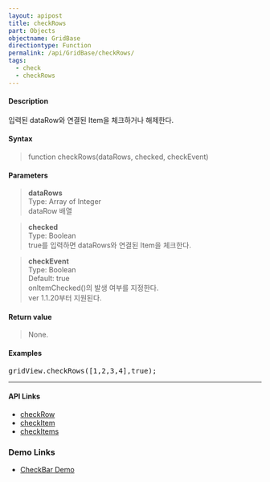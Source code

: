 ```yaml
---
layout: apipost
title: checkRows
part: Objects
objectname: GridBase
directiontype: Function
permalink: /api/GridBase/checkRows/
tags:
  - check
  - checkRows
---
```



#### Description

 입력된 dataRow와 연결된 Item을 체크하거나 해제한다.  

#### Syntax

> function checkRows(dataRows, checked, checkEvent)  

#### Parameters

> **dataRows**  
> Type: Array of Integer  
> dataRow 배열  

> **checked**  
> Type: Boolean  
> true를 입력하면 dataRows와 연결된 Item을 체크한다.  

> **checkEvent**  
> Type: Boolean  
> Default: true  
> onItemChecked()의 발생 여부를 지정한다.  
> ver 1.1.20부터 지원된다.   

#### Return value

> None.  

#### Examples 

<pre class="prettyprint">
gridView.checkRows([1,2,3,4],true);
</pre>

---

#### API Links

* [checkRow](/api/GridBase/checkRow)
* [checkItem](/api/GridBase/checkItem)
* [checkItems](/api/GridBase/checkItems)

### Demo Links

* [CheckBar Demo](http://demo.realgrid.com/Demo/CheckBar)